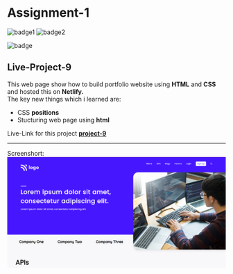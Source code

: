# Assignment-1

![badge1](https://img.shields.io/badge/Assignment--1-project--9-brightgreen)
![badge2](https://img.shields.io/badge/-HTML-orange)

![badge](https://img.shields.io/badge/-CSS-blue)

## Live-Project-9

This web page show how to build portfolio website using **HTML** and **CSS** and hosted this on **Netlify.** <br/>
The key new things which i learned are:
- CSS **positions**
- Stucturing web page using **html**

Live-Link for this project
**[project-9](https://project-9-cc.netlify.app/ " Netlify")**

___

Screenshort:
![Screenshort](/screenshots/project-9.png)
